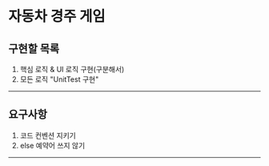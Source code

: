# 자동차 경주 게임
## 구현할 목록 
1. 핵심 로직 & UI 로직 구현(구분해서)  
2. 모든 로직 "UnitTest 구현"  
 
___
## 요구사항
1. 코드 컨벤션 지키기
2. else 예약어 쓰지 않기
    
___
